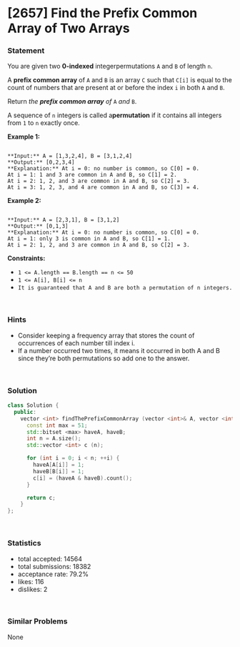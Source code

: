 # [2657] Find the Prefix Common Array of Two Arrays



### Statement

You are given two **0-indexed** integerpermutations `A` and `B` of length `n`.

A **prefix common array** of `A` and `B` is an array `C` such that `C[i]` is equal to the count of numbers that are present at or before the index `i` in both `A` and `B`.

Return *the **prefix common array** of* `A` *and* `B`.

A sequence of `n` integers is called a**permutation** if it contains all integers from `1` to `n` exactly once.


**Example 1:**

```

**Input:** A = [1,3,2,4], B = [3,1,2,4]
**Output:** [0,2,3,4]
**Explanation:** At i = 0: no number is common, so C[0] = 0.
At i = 1: 1 and 3 are common in A and B, so C[1] = 2.
At i = 2: 1, 2, and 3 are common in A and B, so C[2] = 3.
At i = 3: 1, 2, 3, and 4 are common in A and B, so C[3] = 4.

```

**Example 2:**

```

**Input:** A = [2,3,1], B = [3,1,2]
**Output:** [0,1,3]
**Explanation:** At i = 0: no number is common, so C[0] = 0.
At i = 1: only 3 is common in A and B, so C[1] = 1.
At i = 2: 1, 2, and 3 are common in A and B, so C[2] = 3.

```

**Constraints:**
* `1 <= A.length == B.length == n <= 50`
* `1 <= A[i], B[i] <= n`
* `It is guaranteed that A and B are both a permutation of n integers.`


<br />

### Hints

- Consider keeping a frequency array that stores the count of occurrences of each number till index i.
- If a number occurred two times, it means it occurred in both A and B since they’re both permutations so add one to the answer.

<br />

### Solution

```cpp
class Solution {
  public:
    vector <int> findThePrefixCommonArray (vector <int>& A, vector <int>& B) {
      const int max = 51;
      std::bitset <max> haveA, haveB;
      int n = A.size();
      std::vector <int> c (n);

      for (int i = 0; i < n; ++i) {
        haveA[A[i]] = 1;
        haveB[B[i]] = 1;
        c[i] = (haveA & haveB).count();
      }

      return c;
    }
};
```

<br />

### Statistics

- total accepted: 14564
- total submissions: 18382
- acceptance rate: 79.2%
- likes: 116
- dislikes: 2

<br />

### Similar Problems

None
